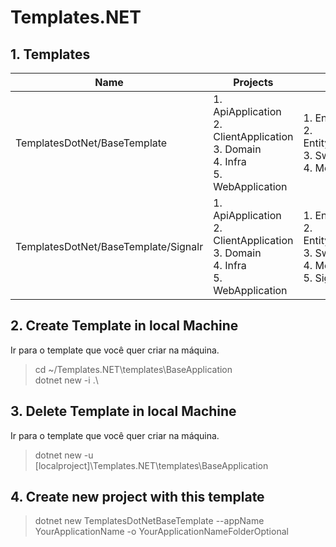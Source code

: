 # Templates.NET

## 1. Templates

| Name | Projects | Frameworks |
| --- | --- | --- |
| TemplatesDotNet/BaseTemplate | 1. ApiApplication <br> 2. ClientApplication <br> 3. Domain <br> 4. Infra <br> 5. WebApplication | 1. EntityFramework <br> 2. EntityFramework.SQLServer <br> 3. Swagger <br> 4. MediatR |
| TemplatesDotNet/BaseTemplate/Signalr | 1. ApiApplication <br> 2. ClientApplication <br> 3. Domain <br> 4. Infra <br> 5. WebApplication | 1. EntityFramework <br> 2. EntityFramework.SQLServer <br> 3. Swagger <br> 4. MediatR <br> 5. SignalR |

## 2. Create Template in local Machine
Ir para o template que você quer criar na máquina.
> cd ~/Templates.NET\templates\BaseApplication  
> dotnet new -i .\

## 3. Delete Template in local Machine
Ir para o template que você quer criar na máquina.
>  dotnet new -u \[localproject\]\Templates.NET\templates\BaseApplication

## 4. Create new project with this template
> dotnet new TemplatesDotNetBaseTemplate --appName YourApplicationName -o YourApplicationNameFolderOptional
